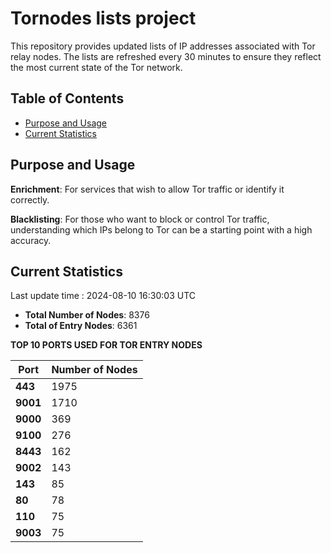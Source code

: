 # Tornodes lists project

This repository provides updated lists of IP addresses associated with Tor relay nodes. The lists are refreshed every 30 minutes to ensure they reflect the most current state of the Tor network.

## Table of Contents

- [Purpose and Usage](#purpose-and-usage)
- [Current Statistics](#current-statistics)


## Purpose and Usage

**Enrichment**: For services that wish to allow Tor traffic or identify it correctly.

**Blacklisting**: For those who want to block or control Tor traffic, understanding which IPs belong to Tor can be a starting point with a high accuracy.

## Current Statistics

Last update time : 2024-08-10 16:30:03 UTC

- **Total Number of Nodes**: 8376
- **Total of Entry Nodes**: 6361

**TOP 10 PORTS USED FOR TOR ENTRY NODES**

| **Port** | **Number of Nodes** |
|------|-----------------|
| **443**   | 1975  |
| **9001**   | 1710  |
| **9000**   | 369  |
| **9100**   | 276  |
| **8443**   | 162  |
| **9002**   | 143  |
| **143**   | 85  |
| **80**   | 78  |
| **110**   | 75  |
| **9003**   | 75  |

